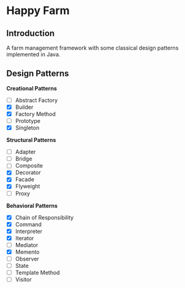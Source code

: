 Happy Farm
========

Introduction
--------
A farm management framework with some classical design patterns implemented in Java.

Design Patterns
--------
**Creational Patterns**
- [ ] Abstract Factory
- [x] Builder
- [x] Factory Method
- [ ] Prototype
- [x] Singleton

**Structural Patterns**
- [ ] Adapter
- [ ] Bridge
- [ ] Composite
- [x] Decorator
- [x] Facade
- [x] Flyweight
- [ ] Proxy

**Behavioral Patterns**
- [x] Chain of Responsibility
- [x] Command
- [x] Interpreter
- [x] Iterator
- [ ] Mediator
- [x] Memento
- [ ] Observer
- [ ] State
- [ ] Template Method
- [ ] Visitor
